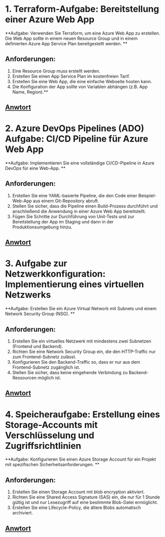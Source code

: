 # 1. Terraform-Aufgabe: Bereitstellung einer Azure Web App
**Aufgabe: Verwenden Sie Terraform, um eine Azure Web App zu erstellen. Die Web App sollte in einem neuen Resource Group und in einem definierten Azure App Service Plan bereitgestellt werden.
**
## Anforderungen:
1.	Eine Resource Group muss erstellt werden.
2.	Erstellen Sie einen App Service Plan im kostenfreien Tarif.
3.	Erstellen Sie eine Web App, die eine einfache Webseite hosten kann.
4.	Die Konfiguration der App sollte von Variablen abhängen (z.B. App Name, Region).**

## [Anwtort](Q1/readme.md)



# 2. Azure DevOps Pipelines (ADO) Aufgabe: CI/CD Pipeline für Azure Web App
**Aufgabe: Implementieren Sie eine vollständige CI/CD-Pipeline in Azure DevOps für eine Web-App.
**

## Anforderungen:
1. Erstellen Sie eine YAML-basierte Pipeline, die den Code einer Beispiel-Web-App aus einem Git-Repository abruft.
2. Stellen Sie sicher, dass die Pipeline einen Build-Prozess durchführt und anschließend die Anwendung in einer Azure Web App bereitstellt.
3. Fügen Sie Schritte zur Durchführung von Unit-Tests und zur Bereitstellung der App im Staging und dann in der Produktionsumgebung hinzu.

## [Anwtort](Q2/readme.md)

# 3. Aufgabe zur Netzwerkkonfiguration: Implementierung eines virtuellen Netzwerks
**Aufgabe: Erstellen Sie ein Azure Virtual Network mit Subnets und einem Network Security Group (NSG).
**

## Anforderungen:
1. Erstellen Sie ein virtuelles Netzwerk mit mindestens zwei Subnetzen (Frontend und Backend).
2. Richten Sie eine Network Security Group ein, die den HTTP-Traffic nur zum Frontend-Subnetz zulässt.
3. Konfigurieren Sie den Backend-Traffic so, dass er nur aus dem Frontend-Subnetz zugänglich ist.
4. Stellen Sie sicher, dass keine eingehende Verbindung zu Backend-Ressourcen möglich ist.


## [Anwtort](Q3/readme.md)


# 4. Speicheraufgabe: Erstellung eines Storage-Accounts mit Verschlüsselung und Zugriffsrichtlinien
**Aufgabe: Konfigurieren Sie einen Azure Storage Account für ein Projekt mit spezifischen Sicherheitsanforderungen.
**

## Anforderungen:
1. Erstellen Sie einen Storage Account mit blob encryption aktiviert.
2. Richten Sie eine Shared Access Signature (SAS) ein, die nur für 1 Stunde gültig ist und nur Lesezugriff auf eine bestimmte Blob-Datei ermöglicht.
3. Erstellen Sie eine Lifecycle-Policy, die ältere Blobs automatisch archiviert.

## [Anwtort](Q4/readme.md)